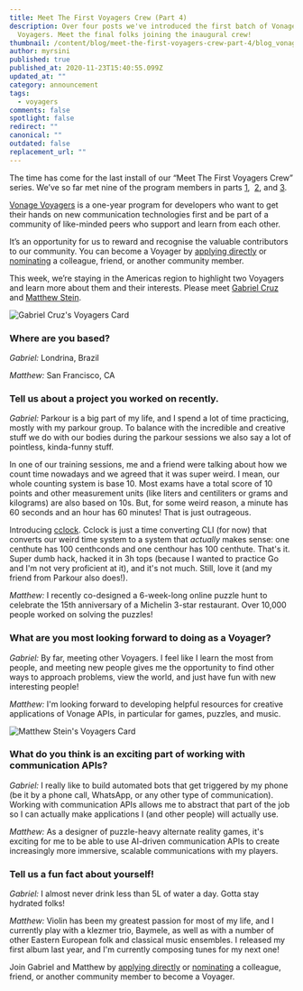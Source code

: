 ```yaml
---
title: Meet The First Voyagers Crew (Part 4)
description: Over four posts we've introduced the first batch of Vonage
  Voyagers. Meet the final folks joining the inaugural crew!
thumbnail: /content/blog/meet-the-first-voyagers-crew-part-4/blog_vonage-voyagers_6_1200x600.png
author: myrsini
published: true
published_at: 2020-11-23T15:40:55.099Z
updated_at: ""
category: announcement
tags:
  - voyagers
comments: false
spotlight: false
redirect: ""
canonical: ""
outdated: false
replacement_url: ""
---
```

The time has come for the last install of our “Meet The First Voyagers Crew” series. We’ve so far met nine of the program members in parts [1](https://learn.vonage.com/blog/2020/11/02/meet-the-first-voyagers-crew-part-1),  [2](https://learn.vonage.com/blog/2020/11/09/meet-the-first-voyagers-crew-part-2), and [3](https://learn.vonage.com/blog/2020/11/16/meet-the-first-voyagers-crew-part-3).

[Vonage Voyagers](https://nexmo.dev/2AxZcP9) is a one-year program for developers who want to get their hands on new communication technologies first and be part of a community of like-minded peers who support and learn from each other.

It’s an opportunity for us to reward and recognise the valuable contributors to our community. You can become a Voyager by [applying directly](https://airtable.com/shrOGdDIjGXQYclXx) or [nominating](https://airtable.com/shrI1b8WWx4B85ZSZ) a colleague, friend, or another community member. 

This week, we’re staying in the Americas region to highlight two Voyagers and learn more about them and their interests. Please meet [Gabriel Cruz](https://twitter.com/gmelodiecruz) and [Matthew Stein](https://twitter.com/Meyshke).

![Gabriel Cruz's Voyagers Card](/content/blog/meet-the-first-voyagers-crew-part-4/gabriel.png "Gabriel Cruz's Voyagers Card")

### Where are you based?

*Gabriel:* Londrina, Brazil

*Matthew:* San Francisco, CA

### Tell us about a project you worked on recently.

*Gabriel:* Parkour is a big part of my life, and I spend a lot of time practicing, mostly with my parkour group. To balance with the incredible and creative stuff we do with our bodies during the parkour sessions we also say a lot of pointless, kinda-funny stuff.

In one of our training sessions, me and a friend were talking about how we count time nowadays and we agreed that it was super weird. I mean, our whole counting system is base 10. Most exams have a total score of 10 points and other measurement units (like liters and centiliters or grams and kilograms) are also based on 10s. But, for some weird reason, a minute has 60 seconds and an hour has 60 minutes! That is just outrageous.

Introducing [cclock](https://github.com/gmelodie/cclock). Cclock is just a time converting CLI (for now) that converts our weird time system to a system that *actually* makes sense: one centhute has 100 centhconds and one centhour has 100 centhute. That's it. Super dumb hack, hacked it in 3h tops (because I wanted to practice Go and I'm not very proficient at it), and it's not much. Still, love it (and my friend from Parkour also does!).

*Matthew:* I recently co-designed a 6-week-long online puzzle hunt to celebrate the 15th anniversary of a Michelin 3-star restaurant. Over 10,000 people worked on solving the puzzles!

### What are you most looking forward to doing as a Voyager?

*Gabriel:* By far, meeting other Voyagers. I feel like I learn the most from people, and meeting new people gives me the opportunity to find other ways to approach problems, view the world, and just have fun with new interesting people!

*Matthew:* I'm looking forward to developing helpful resources for creative applications of Vonage APIs, in particular for games, puzzles, and music.

![Matthew Stein's Voyagers Card](/content/blog/meet-the-first-voyagers-crew-part-4/matthew-s.png "Matthew Stein's Voyagers Card")

### What do you think is an exciting part of working with communication APIs?

*Gabriel:* I really like to build automated bots that get triggered by my phone (be it by a phone call, WhatsApp, or any other type of communication). Working with communication APIs allows me to abstract that part of the job so I can actually make applications I (and other people) will actually use.

*Matthew:* As a designer of puzzle-heavy alternate reality games, it's exciting for me to be able to use AI-driven communication APIs to create increasingly more immersive, scalable communications with my players.

### Tell us a fun fact about yourself!

*Gabriel:* I almost never drink less than 5L of water a day. Gotta stay hydrated folks!

*Matthew:* Violin has been my greatest passion for most of my life, and I currently play with a klezmer trio, Baymele, as well as with a number of other Eastern European folk and classical music ensembles. I released my first album last year, and I'm currently composing tunes for my next one!

Join Gabriel and Matthew by [applying directly](https://airtable.com/shrOGdDIjGXQYclXx) or [nominating](https://airtable.com/shrI1b8WWx4B85ZSZ) a colleague, friend, or another community member to become a Voyager.